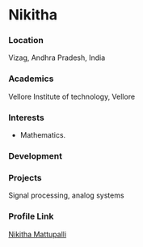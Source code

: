 # Nikitha

### Location

Vizag, Andhra Pradesh, India

### Academics

Vellore Institute of technology, Vellore

### Interests

- Mathematics.

### Development


### Projects
Signal processing, analog systems

### Profile Link

[Nikitha Mattupalli](https://github.com/Nikitha-mattupalli)